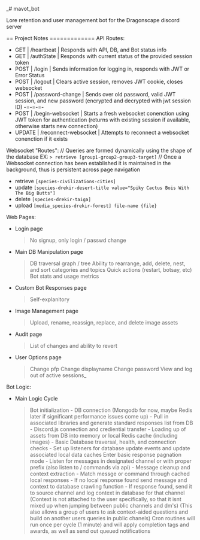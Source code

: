 _# mavot_bot

Lore retention and user management bot for the Dragonscape discord server

== Project Notes =============
API Routes:
- GET | /heartbeat | Responds with API, DB, and Bot status info
- GET | /authState | Responds with current status of the provided session token
- POST | /login | Sends information for logging in, responds with JWT or Error Status
- POST | /logout | Clears active session, removes JWT cookie, closes websocket
- POST | /password-change | Sends over old password, valid JWT session, and new password (encrypted and decrypted with jwt session ID)
-=-=-=-
- POST | /begin-websocket | Starts a fresh websocket conenction using JWT token for authentication (returns with existing session if available, otherwise starts new connection)
- UPDATE | /reconnect-websocket | Attempts to reconnect a websocket conenction if it exists

Websocket "Routes":
// Queries are formed dynamically using the shape of the database EX: `> retrieve [group1-group2-group3-target]`
// Once a Websocket connection has been established it is maintained in the background, thus is persistent across page navigation
- retrieve `[species-civilizations-cities]`
- update `[species-drekir-desert-title value="Spiky Cactus Bois With The Big Butts"]`
- delete `[species-drekir-taiga]`
- upload `[media_species-drekir-forest] file-name {file}`

Web Pages:
- Login page
    > No signup, only login / passwd change
- Main DB Manipulation page
    > DB traversal graph / tree
    > Ability to rearrange, add, delete, nest, and sort categories and topics
    > Quick actions (restart, botsay, etc)
    > Bot stats and usage metrics
- Custom Bot Responses page
    > Self-explanitory
- Image Management page
    > Upload, rename, reassign, replace, and delete image assets
- Audit page
    > List of changes and ability to revert
- User Options page
    > Change pfp
    > Change displayname
    > Change password
    > View and log out of active sessions_

Bot Logic:
- Main Logic Cycle
    > Bot initialization
        - DB connection (Mongodb for now, maybe Redis later if significant performance issues come up)
        - Pull in associated libraries and generate standard responses list from DB
        - Discord.js connection and crediential transfer
        - Loading up of assets from DB into memory or local Redis cache (including images)
        - Basic Database traversal, health, and connection checks
        - Set up listeners for database update events and update associated local data caches
    > Enter basic response pagnation mode
        - Listen for messages in designated channel or with proper prefix (also listen to / commands via api)
        - Message cleanup and context extraction
        - Match messge or command through cached local responses
        - If no local response found send message and context to database crawling function
        - If response found, send it to source channel and log context in database for that channel
            (Context is not attached to the user specifically, so that it isnt mixed up when jumping between public channels and dm's)
            (This also allows a group of users to ask context-aided questions and build on another users queries in public chanels)
    > Cron routines will run once per cycle (1 minute) and will apply completion tags and awards, as well as send out queued notifications
